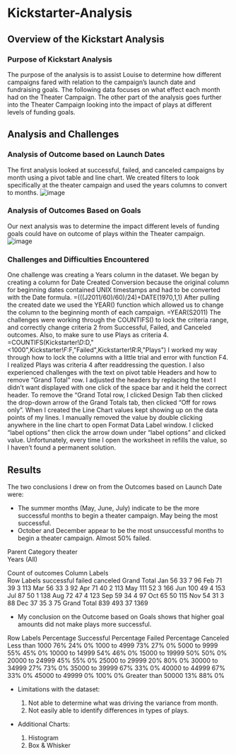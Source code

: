 # Kickstarter-Analysis

## Overview of the Kickstart Analysis

### Purpose of Kickstart Analysis
The purpose of the analysis is to assist Louise to determine how different campaigns fared with relation to the campaign’s launch date and fundraising goals.   The following data focuses on what effect each month had on the Theater Campaign.  The other part of the analysis goes further into the Theater Campaign looking into the impact of plays at different levels of funding goals.

## Analysis and Challenges

### Analysis of Outcome based on Launch Dates
The first analysis looked at successful, failed, and canceled campaigns by month using a pivot table and line chart.  We created filters to look specifically at the theater campaign and used the years columns to convert to months. 
![image](https://github.com/ExcelChallenge1/Theater_Outcomes_vs_Launch.png)
### Analysis of Outcomes Based on Goals
Our next analysis was to determine the impact different levels of funding goals could have on outcome of plays within the Theater campaign.
![image](https://github.com/ExcelChallenge1/Outcome_vs_Goals.png)
### Challenges and Difficulties Encountered
One challenge was creating a Years column in the dataset.  We began by creating a column for Date Created Conversion because the original column for beginning dates contained UNIX timestamps and had to be converted with the Date formula. =(((J2011/60)/60)/24)+DATE(1970,1,1)
After pulling the created date we used the YEAR() function which allowed us to change the column to the beginning month of each campaign.  =YEAR(S2011)
The challenges were working through the COUNTIFS() to lock the criteria range, and correctly change criteria 2 from Successful, Failed, and Canceled outcomes.  Also, to make sure to use Plays as criteria 4.  =COUNTIFS(Kickstarter!$D:$D,"<1000",Kickstarter!$F:$F,"Failed",Kickstarter!$R:$R,"Plays")
I worked my way through how to lock the columns with a little trial and error with function F4.  I realized Plays was criteria 4 after readdressing the question.
I also experienced challenges with the text on pivot table Headers and how to remove “Grand Total” row.  I adjusted the headers by replacing the text I didn’t want displayed with one click of the space bar and it held the correct header.  To remove the “Grand Total row, I clicked Design Tab then clicked the drop-down arrow of the Grand Totals tab, then clicked “Off for rows only”.
When I created the Line Chart values kept showing up on the data points of my lines.  I manually removed the value by double clicking anywhere in the line chart to open Format Data Label window.  I clicked “label options” then click the arrow down under “label options” and clicked value.  Unfortunately, every time I open the worksheet in refills the value, so I haven’t found a permanent solution.

## Results
The two conclusions I drew on from the Outcomes based on Launch Date were:
- The summer months (May, June, July) indicate to be the more successful months to begin a theater campaign.  May being the most successful.
- October and December appear to be the most unsuccessful months to begin a theater campaign.  Almost 50% failed.

Parent Category	theater			
Years	(All)			
				
Count of outcomes	Column Labels			
Row Labels	successful	failed	canceled	Grand Total
Jan	56	33	7	96
Feb	71	39	3	113
Mar	56	33	3	92
Apr	71	40	2	113
May	111	52	3	166
Jun	100	49	4	153
Jul	87	50	1	138
Aug	72	47	4	123
Sep	59	34	4	97
Oct	65	50		115
Nov	54	31	3	88
Dec	37	35	3	75
Grand Total	839	493	37	1369

- My conclusion on the Outcome based on Goals shows that higher goal amounts did not make plays more successful.

Row Labels	 Percentage Successful	 Percentage Failed	 Percentage Canceled
 Less than 1000	76%	24%	0%
1000 to 4999	73%	27%	0%
5000 to 9999	55%	45%	0%
10000 to 14999	54%	46%	0%
15000 to 19999	50%	50%	0%
20000 to 24999	45%	55%	0%
25000 to 29999	20%	80%	0%
30000 to 34999	27%	73%	0%
35000 to 39999	67%	33%	0%
40000 to 44999	67%	33%	0%
45000 to 49999	0%	100%	0%
Greater than 50000	13%	88%	0%

- Limitations with the dataset:
	1.  Not able to determine what was driving the variance from month.
	2.   Not easily able to identify differences in types of plays.
	
- Additional Charts:
	1.  Histogram
	2.  Box & Whisker
